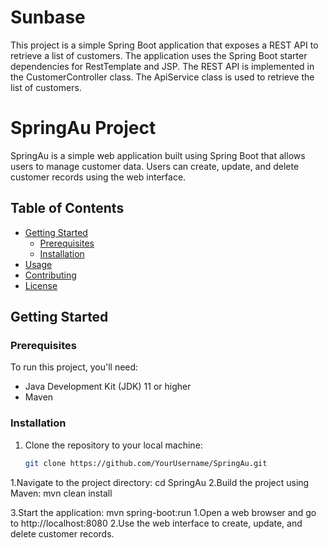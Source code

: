 # Sunbase
This project is a simple Spring Boot application that exposes a REST API to retrieve a list of customers. The application uses the Spring Boot starter dependencies for RestTemplate and JSP. The REST API is implemented in the CustomerController class. The ApiService class is used to retrieve the list of customers.


# SpringAu Project

SpringAu is a simple web application built using Spring Boot that allows users to manage customer data. Users can create, update, and delete customer records using the web interface.

## Table of Contents

- [Getting Started](#getting-started)
  - [Prerequisites](#prerequisites)
  - [Installation](#installation)
- [Usage](#usage)
- [Contributing](#contributing)
- [License](#license)

## Getting Started

### Prerequisites

To run this project, you'll need:

- Java Development Kit (JDK) 11 or higher
- Maven

### Installation

1. Clone the repository to your local machine:
   ```bash
   git clone https://github.com/YourUsername/SpringAu.git
   
1.Navigate to the project directory:
    cd SpringAu
2.Build the project using Maven:
     mvn clean install

3.Start the application:
    mvn spring-boot:run
  1.Open a web browser and go to http://localhost:8080
  2.Use the web interface to create, update, and delete customer records.  
  

